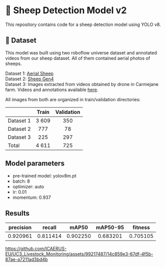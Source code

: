 # 🐏 Sheep Detection Model v2

This repository contains code for a sheep detection model using YOLO v8. <br>

## 📄 Dataset
This model was built using two roboflow universe dataset and annotated videos from our sheep dataset. All of them contained aerial photos of sheeps.

 Dataset 1: [Aerial Sheep](https://universe.roboflow.com/riis/aerial-sheep/dataset/1) <br>
 Dataset 2: [Sheep Gen4](https://universe.roboflow.com/gbes/sheep-gen4/dataset/1) <br>
 Dataset 3: Images extracted from videos obtained by drone in Carmejane farm. Videos and annotations available [here](https://zenodo.org/communities/icaerus_he/records?q=&l=list&p=1&s=10&sort=newest). 
 

All images from both are organized in train/validation directories:

|  | Train | Validation |
| --- | :---: | :---: |
| Dataset 1 | 3 609| 350 |
| Dataset 2 | 777 | 78 |
| Dataset 3 | 225 | 297 | 
|Total | 4 611 | 725 |

## Model parameters

- pre-trained model: yolov8m.pt
- batch: 8
- optimizer: auto
- lr: 0.01
- momentum: 0.937

## Results

| precision | recall | mAP50 | mAP50-95 | fitness
| :---: | :---: | :---: | :---: | :---: 
| 0.920961 | 0.811414	| 0.902250 | 0.683201 | 0.705105


https://github.com/ICAERUS-EU/UC3_Livestock_Monitoring/assets/99217487/14c859e3-67df-4f5b-87ae-a7211ad3bd4b




